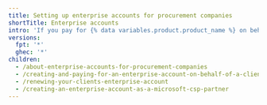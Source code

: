```yaml
---
title: Setting up enterprise accounts for procurement companies
shortTitle: Enterprise accounts
intro: 'If you pay for {% data variables.product.product_name %} on behalf of a client, you can configure their enterprise account and payment settings to optimize convenience and security.'
versions:
  fpt: '*'
  ghec: '*'
children:
  - /about-enterprise-accounts-for-procurement-companies
  - /creating-and-paying-for-an-enterprise-account-on-behalf-of-a-client
  - /renewing-your-clients-enterprise-account
  - /creating-an-enterprise-account-as-a-microsoft-csp-partner
---
```

